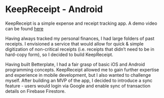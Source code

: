 # KeepReceipt - Android

KeepReceipt is a simple expense and receipt tracking app. A demo video can be found [here](https://www.youtube.com/watch?v=08w6IOCBr0c)

Having always tracked my personal finances, I had large folders of past receipts. I envisioned a service that would allow for quick & simple digitization of non-critical receipts (i.e. receipts that didn’t need to be in hard-copy form), so I decided to build KeepReceipt. 

Having built Betterplate, I had a fair grasp of basic iOS and Android programming concepts. KeepReceipt allowed me to gain further expertise and experience in mobile development, but I also wanted to challenge myself. After building an MVP of the app, I decided to introduce a sync feature - users would login via Google and enable sync of transaction details on Firebase Firestore.
